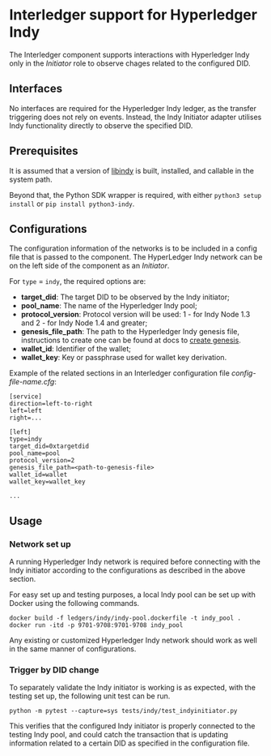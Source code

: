 # Interledger support for Hyperledger Indy

The Interledger component supports interactions with Hyperledger Indy only in the *Initiator* role to observe chages related to the configured DID.

## Interfaces

No interfaces are required for the Hyperledger Indy ledger, as the transfer triggering does not rely on events. Instead,  the Indy Initiator adapter utilises Indy functionality directly to observe the specified DID.

## Prerequisites

It is assumed that a version of [libindy](https://github.com/hyperledger/indy-sdk/blob/master/README.md#installation) is built, installed, and callable in the system path.

Beyond that, the Python SDK wrapper is required, with either `python3 setup install` or `pip install python3-indy`.

## Configurations

The configuration information of the networks is to be included in a config file that is passed to the component. The HyperLedger Indy network can be on the left side of the component as an *Initiator*.

For `type` =  `indy`, the required options are:

- **target_did**: The target DID to be observed by the Indy initiator;
- **pool_name**: The name of the Hyperledger Indy pool;
- **protocol_version**: Protocol version will be used: 1 - for Indy Node 1.3 and 2 - for Indy Node 1.4 and greater;
- **genesis_file_path**: The path to the Hyperledger Indy genesis file, instructions to create one can be found at docs to [create genesis](https://github.com/sovrin-foundation/steward-tools/tree/master/create_genesis).
- **wallet_id**: Identifier of the wallet;
- **wallet_key**: Key or passphrase used for wallet key derivation.

Example of the related sections in an Interledger configuration file *config-file-name.cfg*:

```
[service]
direction=left-to-right
left=left
right=...

[left]
type=indy
target_did=0xtargetdid
pool_name=pool
protocol_version=2
genesis_file_path=<path-to-genesis-file>
wallet_id=wallet
wallet_key=wallet_key

...
```

## Usage

### Network set up

A running Hyperledger Indy network is required before connecting with the Indy initiator according to the configurations as described in the above section.

For easy set up and testing purposes, a local Indy pool can be set up with Docker using the following commands.

```
docker build -f ledgers/indy/indy-pool.dockerfile -t indy_pool .
docker run -itd -p 9701-9708:9701-9708 indy_pool
```

Any existing or customized Hyperledger Indy network should work as well in the same manner of configurations.

### Trigger by DID change

To separately validate the Indy initiator is working is as expected, with the testing set up, the following unit test can be run.

```
python -m pytest --capture=sys tests/indy/test_indyinitiator.py
```

This verifies that the configured Indy initiator is properly connected to the testing Indy pool, and could catch the transaction that is updating information related to a certain DID as specified in the configuration file.
